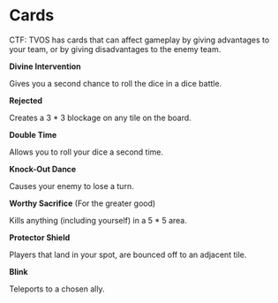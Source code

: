Cards
=====
CTF: TVOS has cards that can affect gameplay by giving advantages to your team, or by giving disadvantages to the enemy team.

**Divine Intervention**

Gives you a second chance to roll the dice in a dice battle.

**Rejected**

Creates a 3 * 3 blockage on any tile on the board.

**Double Time**

Allows you to roll your dice a second time.

**Knock-Out Dance**

Causes your enemy to lose a turn.

**Worthy Sacrifice** (For the greater good)

Kills anything (including yourself) in a 5 * 5 area.

**Protector Shield**

Players that land in your spot, are bounced off to an adjacent tile.

**Blink**

Teleports to a chosen ally.